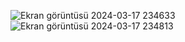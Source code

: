 ![Ekran görüntüsü 2024-03-17 234633](https://github.com/user-attachments/assets/8b64e9a1-595c-4bb3-9764-8f66e14ef278)
![Ekran görüntüsü 2024-03-17 234813](https://github.com/user-attachments/assets/e76b217e-b876-45fa-a03f-d953802c6f02)

